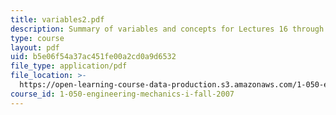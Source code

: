 ```yaml
---
title: variables2.pdf
description: Summary of variables and concepts for Lectures 16 through 26.
type: course
layout: pdf
uid: b5e06f54a37ac451fe00a2cd0a9d6532
file_type: application/pdf
file_location: >-
  https://open-learning-course-data-production.s3.amazonaws.com/1-050-engineering-mechanics-i-fall-2007/b5e06f54a37ac451fe00a2cd0a9d6532_variables2.pdf
course_id: 1-050-engineering-mechanics-i-fall-2007
---
```


